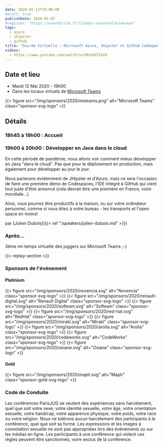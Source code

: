 ```yaml
---
date: 2020-05-12T19:00:00
#draft: true
publishDate: 2020-05-07
#register: "https://eventbrite.fr/tickets-external?eid=xxxx"
tags:
  - azure
  - jhipster
  - github
title: "Soirée Virtuelle : Microsoft Azure, JHipster et Github Codespaces"
videos:
  - https://www.youtube.com/watch?v=2NotddfZoIU
---
```


## Date et lieu

- Mardi 12 Mai 2020 - 19h00
- Dans les locaux virtuels de [Microsoft Teams](https://aka.ms/parisjuglive)

{{< figure src="/img/sponsors/2020/msteams.png" alt="Microsoft Teams" class="sponsor-svg-logo" >}}

## Détails

### 18h45 à 19h00 : Accueil

### 19h00 à 20h00 : Développer en Java dans le cloud

En cette période de pandémie, nous allons voir comment mieux développer en Java "dans le cloud". Pas que pour le déploiement en production, mais également pour développer au jour le jour.

Nous parlerons évidemment de JHipster et d'Azure, mais ce sera l'occasion de faire une première démo de Codespaces, l'IDE intégré à GitHub qui vient tout juste d'être annoncé (cela devrait être une première en France, voire mondiale...).

Ainsi, vous pourrez être productifs à la maison, ou sur votre ordinateur personnel, comme si vous étiez à votre bureau - les transports et l'open space en moins!

par [Julien Dubois]({{< ref "/speakers/julien-dubois.md" >}})

### Après…

3ème mi-temps virtuelle des juggers sur Microsoft Teams ;-)

{{< replay-section >}}

### Sponsors de l'événement

#### Platinium

{{< figure src="/img/sponsors/2020/novencia.svg" alt="Novencia" class="sponsor-svg-logo" >}}
{{< figure src="/img/sponsors/2020/renault-digital.svg" alt="Renault Digital" class="sponsor-svg-logo" >}}
{{< figure src="/img/sponsors/2020/softeam.svg" alt="Softeam" class="sponsor-svg-logo" >}}
{{< figure src="/img/sponsors/2020/red-hat.svg" alt="RedHat" class="sponsor-svg-logo" >}}
{{< figure src="/img/sponsors/2020/mirakl.svg" alt="Mirakl" class="sponsor-svg-logo" >}}
{{< figure src="/img/sponsors/2020/arolla.svg" alt="Arolla" class="sponsor-svg-logo" >}}
{{< figure src="/img/sponsors/2020/codeworks.svg" alt="CodeWorks" class="sponsor-svg-logo" >}}
{{< figure src="/img/sponsors/2020/oxiane.svg" alt="Oxiane" class="sponsor-svg-logo" >}}

#### Gold

{{< figure src="/img/sponsors/2020/maplr.svg" alt="Maplr" class="sponsor-gold-svg-logo" >}}

### Code de Conduite

Les conférences ParisJUG se veulent des expériences sans harcèlement, quel que soit votre sexe, votre identité sexuelle, votre âge, votre orientation sexuelle, votre handicap, votre apparence physique, votre poids, votre race ou votre religion. Nous ne tolérons aucun harcèlement des participants à la conférence, quel que soit sa forme. Les expressions et les images à connotation sexuelle ne sont pas appropriées lors des événements ou sur les médias en ligne. Les participants à une conférence qui violent ces règles peuvent être sanctionnés, voire exclus de la conférence.
